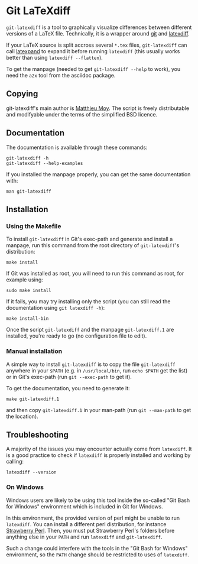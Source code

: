 Git LaTeXdiff
=============

`git-latexdiff` is a tool to graphically visualize differences between
different versions of a LaTeX file. Technically, it is a wrapper
around [git](http://git-scm.com) and
[latexdiff](https://www.ctan.org/pkg/latexdiff).

If your LaTeX source is split accross several `*.tex` files,
`git-latexdiff` can call
[latexpand](https://www.ctan.org/pkg/latexpand) to expand it before
running `latexdiff` (this usually works better than using `latexdiff
--flatten`).

To get the manpage (needed to get `git-latexdiff --help` to work), you
need the `a2x` tool from the asciidoc package.

Copying
-------

git-latexdiff's main author is [Matthieu
Moy](https://matthieu-moy.fr/). The script is freely distributable and
modifyable under the terms of the simplified BSD licence.

Documentation
-------------

The documentation is available through these commands:

    git-latexdiff -h
    git-latexdiff --help-examples

If you installed the manpage properly, you can get the same
documentation with:

    man git-latexdiff

Installation
------------

### Using the Makefile ###

To install `git-latexdiff` in Git's exec-path and generate and install
a manpage, run this command from the root directory of
`git-latexdiff`'s distribution:

    make install

If Git was installed as root, you will need to run this command as
root, for example using:

    sudo make install

If it fails, you may try installing only the script (you can still
read the documentation using `git latexdiff -h`):

    make install-bin

Once the script `git-latexdiff` and the manpage `git-latexdiff.1` are
installed, you're ready to go (no configuration file to edit).

### Manual installation ###

A simple way to install `git-latexdiff` is to copy the file
`git-latexdiff` anywhere in your `$PATH` (e.g. in `/usr/local/bin`,
run `echo $PATH` get the list) or in Git's exec-path (run `git
--exec-path` to get it).

To get the documentation, you need to generate it:

    make git-latexdiff.1

and then copy `git-latexdiff.1` in your man-path (run `git --man-path`
to get the location).

Troubleshooting
------------

A majority of the issues you may encounter actually come from
`latexdiff`. It is a good practice to check if `latexdiff` is properly
installed and working by calling:

    latexdiff --version

### On Windows ###

Windows users are likely to be using this tool inside the so-called
"Git Bash for Windows" environment which is included in Git for
Windows.

In this environment, the provided version of perl might be unable to
run `latexdiff`. You can install a different perl distribution, for
instance [Strawberry Perl](http://strawberryperl.com). Then, you must
put Strawberry Perl's folders before anything else in your `PATH` and
run `latexdiff` and `git-latexdiff`.

Such a change could interfere with the tools in the "Git Bash for
Windows" environment, so the `PATH` change should be restricted to
uses of `latexdiff`.
